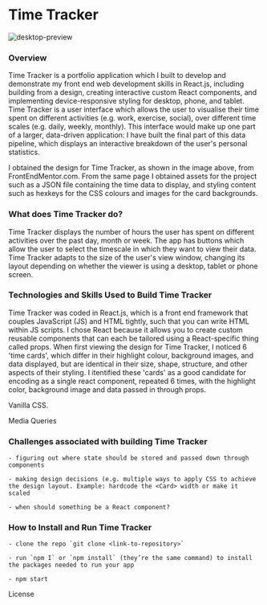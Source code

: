 # Time Tracker

![desktop-preview](https://github.com/TamsinHuggins/time-tracker-react/assets/32196191/63a80b95-089b-477a-813c-1df877b8be74)

### Overview

Time Tracker is a portfolio application which I built to develop and demonstrate my front end web development skills in React.js, including building from a design, creating interactive custom React components, and implementing device-responsive styling for desktop, phone, and tablet. Time Tracker is a user interface which allows the user to visualise their time spent on different activities (e.g. work, exercise, social), over different time scales (e.g. daily, weekly, monthly). This interface would make up one part of a larger, data-driven application: I have built the final part of this data pipeline, which displays an interactive breakdown of the user's personal statistics.

I obtained the design for Time Tracker, as shown in the image above, from FrontEndMentor.com. From the same page I obtained assets for the project such as a JSON file containing the time data to display, and styling content such as hexkeys for the CSS colours and images for the card backgrounds.

### What does Time Tracker do?
Time Tracker displays the number of hours the user has spent on different activities over the past day, month or week. The app has buttons which allow the user to select the timescale in which they want to view their data. Time Tracker adapts to the size of the user's view window, changing its layout depending on whether the viewer is using a desktop, tablet or phone screen.

### Technologies and Skills Used to Build Time Tracker

Time Tracker was coded in React.js, which is a front end framework that couples JavaScript (JS) and HTML tightly, such that you can write HTML within JS scripts. I chose React because it allows you to create custom reusable components that can each be tailored using a React-specific thing called props. When first viewing the design for Time Tracker, I noticed 6 'time cards', which differ in their highlight colour, background images, and data displayed, but are identical in their size, shape, structure, and other aspects of their styling. I itentified these 'cards' as a good candidate for encoding as a single react component, repeated 6 times, with the highlight color, background image and data passed in through props. 

Vanilla CSS. 

Media Queries



### Challenges associated with building Time Tracker

	- figuring out where state should be stored and passed down through 		components

	- making design decisions (e.g. multiple ways to apply CSS to achieve 		the design layout. Example: hardcode the <Card> width or make it 			scaled

	- when should something be a React component?

### How to Install and Run Time Tracker

	- clone the repo `git clone <link-to-repository>`

	- run `npm I` or `npm install` (they’re the same command) to install the packages needed to run your app

	- npm start



License 
